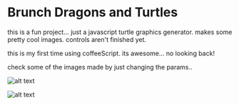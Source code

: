 # Brunch Dragons and Turtles

this is a fun project... just a javascript turtle graphics generator. makes some pretty cool images. controls aren't finished yet.

this is my first time using coffeeScript. its awesome... no looking back!

check some of the images made by just changing the params..

![alt text](https://www.evernote.com/shard/s32/sh/d732f392-06d8-402c-853b-c829fa0fd652/2e30aa77febb62bad7fe7fc487e76065/deep/0/Example-brunch-application.png "alt")

![alt text](https://www.evernote.com/shard/s32/sh/b290dfb8-6b84-4dfe-9495-f20e5e93355d/87b2d9446f364b8d6080710695e64391/deep/0/Example-brunch-application.png "alt")
